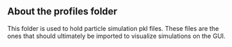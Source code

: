 ## About the profiles folder

This folder is used to hold particle simulation pkl files. These files are the ones that should ultimately be imported to visualize simulations on the GUI.